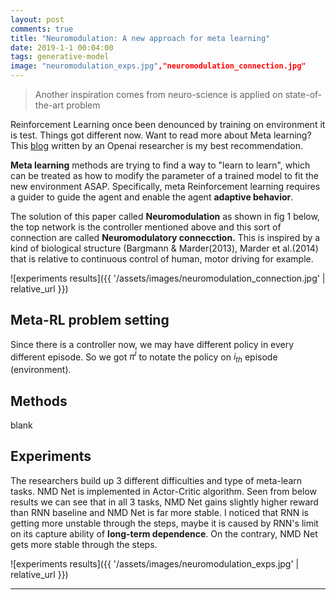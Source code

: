 ```yaml
---
layout: post
comments: true
title: "Neuromodulation: A new approach for meta learning"
date: 2019-1-1 00:04:00
tags: generative-model
image: "neuromodulation_exps.jpg","neuromodulation_connection.jpg"
---
```


> Another inspiration comes from neuro-science is applied on state-of-the-art problem 

<!--more-->

Reinforcement Learning once been denounced by training on environment it is test. Things got different now. Want to read more about Meta learning? This [blog](https://lilianweng.github.io/lil-log/2018/11/30/meta-learning.html) written by an Openai researcher is my best recommendation.

**Meta learning** methods are trying to find a way to "learn to learn", which can be treated as how to modify the parameter of a trained model to fit the new environment ASAP. Specifically, meta Reinforcement learning requires a guider to guide the agent and enable the agent **adaptive behavior**.

The solution of this paper called **Neuromodulation** as shown in fig 1 below, the top network is the controller mentioned above and this sort of connection are called **Neuromodulatory connecction.**  This is inspired by a kind of biological structure (Bargmann & Marder(2013), Marder et al.(2014) that is relative to continuous control of human, motor driving for example.

![experiments results]({{ '/assets/images/neuromodulation_connection.jpg' | relative_url }})

## Meta-RL problem setting

Since there is a controller now, we may have different policy in every different episode. So we got $\pi^i$ to notate the policy on $i_{th}$ episode (environment).

## Methods
blank

## Experiments

The researchers build up 3 different difficulties and type of meta-learn tasks. NMD Net is implemented in Actor-Critic algorithm. Seen from below results we can see that in all 3 tasks, NMD Net gains slightly higher reward than RNN baseline and NMD Net is far more stable. I noticed that RNN is getting more unstable through the steps, maybe it is caused by RNN's limit on its capture ability of **long-term dependence**. On the contrary, NMD Net gets more stable through the steps.

![experiments results]({{ '/assets/images/neuromodulation_exps.jpg' | relative_url }})

---